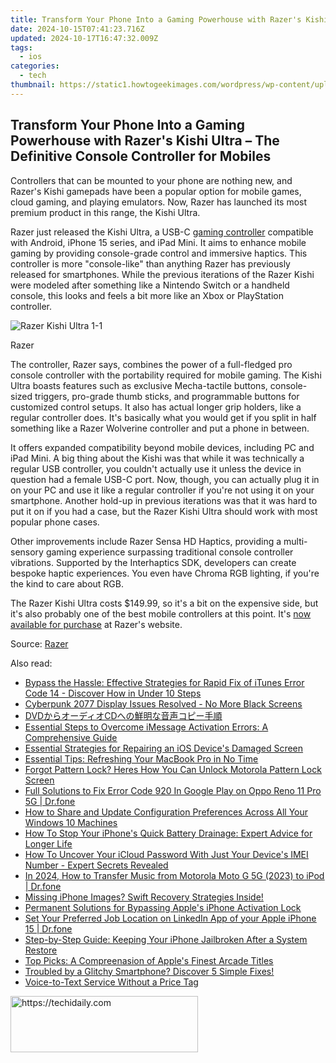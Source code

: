 ```yaml
---
title: Transform Your Phone Into a Gaming Powerhouse with Razer's Kishi Ultra – The Definitive Console Controller for Mobiles
date: 2024-10-15T07:41:23.716Z
updated: 2024-10-17T16:47:32.009Z
tags:
  - ios
categories:
  - tech
thumbnail: https://static1.howtogeekimages.com/wordpress/wp-content/uploads/2024/04/razer-kishi-ultra-2-1.jpg
---
```


## Transform Your Phone Into a Gaming Powerhouse with Razer's Kishi Ultra – The Definitive Console Controller for Mobiles

Controllers that can be mounted to your phone are nothing new, and Razer's Kishi gamepads have been a popular option for mobile games, cloud gaming, and playing emulators. Now, Razer has launched its most premium product in this range, the Kishi Ultra.

 Razer just released the Kishi Ultra, a USB-C [gaming controller](https://hardware-reviews.techidaily.com/unlocking-the-potential-of-computer-components-with-toms-gear-guides/) compatible with Android, iPhone 15 series, and iPad Mini. It aims to enhance mobile gaming by providing console-grade control and immersive haptics. This controller is more "console-like" than anything Razer has previously released for smartphones. While the previous iterations of the Razer Kishi were modeled after something like a Nintendo Switch or a handheld console, this looks and feels a bit more like an Xbox or PlayStation controller.

![Razer Kishi Ultra 1-1](https://static1.howtogeekimages.com/wordpress/wp-content/uploads/2024/04/razer-kishi-ultra-1-1.jpg) 

Razer

 The controller, Razer says, combines the power of a full-fledged pro console controller with the portability required for mobile gaming. The Kishi Ultra boasts features such as exclusive Mecha-tactile buttons, console-sized triggers, pro-grade thumb sticks, and programmable buttons for customized control setups. It also has actual longer grip holders, like a regular controller does. It's basically what you would get if you split in half something like a Razer Wolverine controller and put a phone in between.

 It offers expanded compatibility beyond mobile devices, including PC and iPad Mini. A big thing about the Kishi was that while it was technically a regular USB controller, you couldn't actually use it unless the device in question had a female USB-C port. Now, though, you can actually plug it in on your PC and use it like a regular controller if you're not using it on your smartphone. Another hold-up in previous iterations was that it was hard to put it on if you had a case, but the Razer Kishi Ultra should work with most popular phone cases.

 Other improvements include Razer Sensa HD Haptics, providing a multi-sensory gaming experience surpassing traditional console controller vibrations. Supported by the Interhaptics SDK, developers can create bespoke haptic experiences. You even have Chroma RGB lighting, if you're the kind to care about RGB.

 The Razer Kishi Ultra costs $149.99, so it's a bit on the expensive side, but it's also probably one of the best mobile controllers at this point. It's [now available for purchase](https://razer.a9yw.net/c/156932/642901/10229?subId1=UUhtgUeUpU2002788&subId2=ehtg&u=https%3A%2F%2Fwww.razer.com%2Fmobile-controllers%2Frazer-kishi-ultra%2FRZ06-05070100-R3U1) at Razer's website.

 Source: [Razer](https://press.razer.com/product-news/introducing-the-razer-kishi-ultra-the-ultimate-mobile-gaming-controller-for-iphone-15-series-android-and-ipad-mini/)

<ins class="adsbygoogle"
     style="display:block"
     data-ad-format="autorelaxed"
     data-ad-client="ca-pub-7571918770474297"
     data-ad-slot="1223367746"></ins>

<ins class="adsbygoogle"
     style="display:block"
     data-ad-client="ca-pub-7571918770474297"
     data-ad-slot="8358498916"
     data-ad-format="auto"
     data-full-width-responsive="true"></ins>

<span class="atpl-alsoreadstyle">Also read:</span>
<div><ul>
<li><a href="https://os-tips.techidaily.com/bypass-the-hassle-effective-strategies-for-rapid-fix-of-itunes-error-code-14-discover-how-in-under-10-steps/"><u>Bypass the Hassle: Effective Strategies for Rapid Fix of iTunes Error Code 14 - Discover How in Under 10 Steps</u></a></li>
<li><a href="https://win-blog.techidaily.com/cyberpunk-2077-display-issues-resolved-no-more-black-screens/"><u>Cyberpunk 2077 Display Issues Resolved - No More Black Screens</u></a></li>
<li><a href="https://some-knowledge.techidaily.com/dvdcd/"><u>DVDからオーディオCDへの鮮明な音声コピー手順</u></a></li>
<li><a href="https://os-tips.techidaily.com/essential-steps-to-overcome-imessage-activation-errors-a-comprehensive-guide/"><u>Essential Steps to Overcome iMessage Activation Errors: A Comprehensive Guide</u></a></li>
<li><a href="https://os-tips.techidaily.com/essential-strategies-for-repairing-an-ios-devices-damaged-screen/"><u>Essential Strategies for Repairing an iOS Device's Damaged Screen</u></a></li>
<li><a href="https://techno-recovery.techidaily.com/essential-tips-refreshing-your-macbook-pro-in-no-time/"><u>Essential Tips: Refreshing Your MacBook Pro in No Time</u></a></li>
<li><a href="https://android-unlock.techidaily.com/forgot-pattern-lock-heres-how-you-can-unlock-motorola-pattern-lock-screen-by-drfone-android/"><u>Forgot Pattern Lock? Heres How You Can Unlock Motorola Pattern Lock Screen</u></a></li>
<li><a href="https://howto.techidaily.com/full-solutions-to-fix-error-code-920-in-google-play-on-oppo-reno-11-pro-5g-drfone-by-drfone-fix-android-problems-fix-android-problems/"><u>Full Solutions to Fix Error Code 920 In Google Play on Oppo Reno 11 Pro 5G | Dr.fone</u></a></li>
<li><a href="https://techtrends.techidaily.com/how-to-share-and-update-configuration-preferences-across-all-your-windows-10-machines/"><u>How to Share and Update Configuration Preferences Across All Your Windows 10 Machines</u></a></li>
<li><a href="https://os-tips.techidaily.com/how-to-stop-your-iphones-quick-battery-drainage-expert-advice-for-longer-life/"><u>How To Stop Your iPhone's Quick Battery Drainage: Expert Advice for Longer Life</u></a></li>
<li><a href="https://os-tips.techidaily.com/1723620252123-how-to-uncover-your-icloud-password-with-just-your-devices-imei-number-expert-secrets-revealed/"><u>How To Uncover Your iCloud Password With Just Your Device's IMEI Number - Expert Secrets Revealed</u></a></li>
<li><a href="https://android-transfer.techidaily.com/in-2024-how-to-transfer-music-from-motorola-moto-g-5g-2023-to-ipod-drfone-by-drfone-transfer-from-android-transfer-from-android/"><u>In 2024, How to Transfer Music from Motorola Moto G 5G (2023) to iPod | Dr.fone</u></a></li>
<li><a href="https://os-tips.techidaily.com/1723620257493-missing-iphone-images-swift-recovery-strategies-inside/"><u>Missing iPhone Images? Swift Recovery Strategies Inside!</u></a></li>
<li><a href="https://os-tips.techidaily.com/permanent-solutions-for-bypassing-apples-iphone-activation-lock/"><u>Permanent Solutions for Bypassing Apple's iPhone Activation Lock</u></a></li>
<li><a href="https://location-social.techidaily.com/set-your-preferred-job-location-on-linkedin-app-of-your-apple-iphone-15-drfone-by-drfone-virtual-ios/"><u>Set Your Preferred Job Location on LinkedIn App of your Apple iPhone 15 | Dr.fone</u></a></li>
<li><a href="https://os-tips.techidaily.com/step-by-step-guide-keeping-your-iphone-jailbroken-after-a-system-restore/"><u>Step-by-Step Guide: Keeping Your iPhone Jailbroken After a System Restore</u></a></li>
<li><a href="https://games-able.techidaily.com/top-picks-a-compreenasion-of-apples-finest-arcade-titles/"><u>Top Picks: A Compreenasion of Apple's Finest Arcade Titles</u></a></li>
<li><a href="https://os-tips.techidaily.com/troubled-by-a-glitchy-smartphone-discover-5-simple-fixes/"><u>Troubled by a Glitchy Smartphone? Discover 5 Simple Fixes!</u></a></li>
<li><a href="https://extra-tips.techidaily.com/voice-to-text-service-without-a-price-tag/"><u>Voice-to-Text Service Without a Price Tag</u></a></li>
</ul></div>

<!-- affiliate ads begin -->
<a href="https://aligracehair.sjv.io/c/5597632/1915865/19272" target="_top" id="1915865">
  <img src="//a.impactradius-go.com/display-ad/19272-1915865" border="0" alt="https://techidaily.com" width="300" height="90"/>
</a>
<img height="0" width="0" src="https://aligracehair.sjv.io/i/5597632/1915865/19272" style="position:absolute;visibility:hidden;" border="0" />
<!-- affiliate ads end -->

